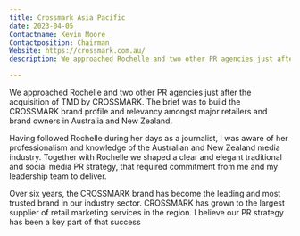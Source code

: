 ```yaml
---
title: Crossmark Asia Pacific
date: 2023-04-05
Contactname: Kevin Moore
Contactposition: Chairman
Website: https://crossmark.com.au/
description: We approached Rochelle and two other PR agencies just after the acquisition of TMD by CROSSMARK.

---
```


We approached Rochelle and two other PR agencies just after the acquisition of TMD by CROSSMARK. The brief was to build the CROSSMARK brand profile and relevancy amongst major retailers and brand owners in Australia and New Zealand.

Having followed Rochelle during her days as a journalist, I was aware of her professionalism and knowledge of the Australian and New Zealand media industry. Together with Rochelle we shaped a clear and elegant traditional and social media PR strategy, that required commitment from me and my leadership team to deliver.

Over six years, the CROSSMARK brand has become the leading and most trusted brand in our industry sector. CROSSMARK has grown to the largest supplier of retail marketing services in the region. I believe our PR strategy has been a key part of that success
